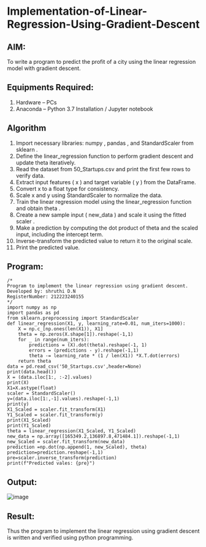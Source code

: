 # Implementation-of-Linear-Regression-Using-Gradient-Descent

## AIM:
To write a program to predict the profit of a city using the linear regression model with gradient descent.

## Equipments Required:
1. Hardware – PCs
2. Anaconda – Python 3.7 Installation / Jupyter notebook

## Algorithm
1. Import necessary libraries: numpy , pandas , and StandardScaler from sklearn .
2. Define the linear_regression function to perform gradient descent and
update theta iteratively.
3. Read the dataset from 50_Startups.csv and print the first few rows to verify data.
4. Extract input features ( x ) and target variable ( y ) from the DataFrame.
5. Convert x to a float type for consistency.
6. Scale x and y using StandardScaler to normalize the data.
7. Train the linear regression model using the linear_regression function and obtain theta .
8. Create a new sample input ( new_data ) and scale it using the fitted scaler .
9. Make a prediction by computing the dot product of theta and the scaled input, including the
intercept term.
10. Inverse-transform the predicted value to return it to the original scale.
11. Print the predicted value.
## Program:
```
/*
Program to implement the linear regression using gradient descent.
Developed by: shruthi D.N
RegisterNumber: 212223240155
*/
import numpy as np
import pandas as pd
from sklearn.preprocessing import StandardScaler
def linear_regression(X1, y, learning_rate=0.01, num_iters=1000):
    X = np.c_[np.ones(len(X1)), X1]
    theta = np.zeros(X.shape[1]).reshape(-1,1)
    for _ in range(num_iters):
        predictions = (X).dot(theta).reshape(-1, 1)
        errors = (predictions - y).reshape(-1,1)
        theta -= learning_rate * (1 / len(X1)) *X.T.dot(errors)
    return theta
data = pd.read_csv('50_Startups.csv',header=None)
print(data.head())
X = (data.iloc[1:, :-2].values)
print(X)
X1=X.astype(float)
scaler = StandardScaler()
y=(data.iloc[1:,-1].values).reshape(-1,1)
print(y)
X1_Scaled = scaler.fit_transform(X1)
Y1_Scaled = scaler.fit_transform(y)
print(X1_Scaled)
print(Y1_Scaled)
theta = linear_regression(X1_Scaled, Y1_Scaled)
new_data = np.array([165349.2,136897.8,471484.1]).reshape(-1,1)
new_Scaled = scaler.fit_transform(new_data)
prediction =np.dot(np.append(1, new_Scaled), theta)
prediction=prediction.reshape(-1,1)
pre=scaler.inverse_transform(prediction)
print(f"Predicted vales: {pre}")
```

## Output:

![image](https://github.com/user-attachments/assets/e28d6ea7-0cff-4fe1-8a1f-d5a4244ab591)




## Result:
Thus the program to implement the linear regression using gradient descent is written and verified using python programming.
